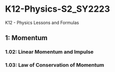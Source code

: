 # K12-Physics-S2_SY2223

K12 - Physics Lessons and Formulas

## 1: Momentum

### 1.02: Linear Momentum and Impulse

### 1.03: Law of Conservation of Momentum
